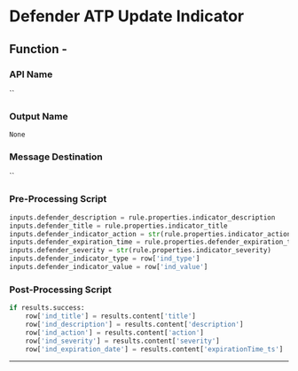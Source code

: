 <!--
    DO NOT MANUALLY EDIT THIS FILE
    THIS FILE IS AUTOMATICALLY GENERATED WITH resilient-circuits codegen
-->

# Defender ATP Update Indicator

## Function - 

### API Name
``

### Output Name
`None`

### Message Destination
``

### Pre-Processing Script
```python
inputs.defender_description = rule.properties.indicator_description
inputs.defender_title = rule.properties.indicator_title
inputs.defender_indicator_action = str(rule.properties.indicator_action)
inputs.defender_expiration_time = rule.properties.defender_expiration_time
inputs.defender_severity = str(rule.properties.indicator_severity)
inputs.defender_indicator_type = row['ind_type']
inputs.defender_indicator_value = row['ind_value']
```

### Post-Processing Script
```python
if results.success:
    row['ind_title'] = results.content['title']
    row['ind_description'] = results.content['description']
    row['ind_action'] = results.content['action']
    row['ind_severity'] = results.content['severity']
    row['ind_expiration_date'] = results.content['expirationTime_ts']

```

---

